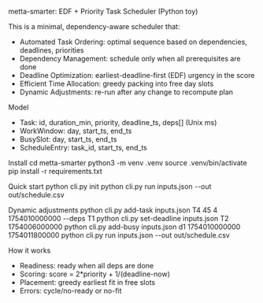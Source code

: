metta-smarter: EDF + Priority Task Scheduler (Python toy)


This is a minimal, dependency-aware scheduler that:
- Automated Task Ordering: optimal sequence based on dependencies, deadlines, priorities
- Dependency Management: schedule only when all prerequisites are done
- Deadline Optimization: earliest-deadline-first (EDF) urgency in the score
- Efficient Time Allocation: greedy packing into free day slots
- Dynamic Adjustments: re-run after any change to recompute plan

Model
- Task: id, duration_min, priority, deadline_ts, deps[] (Unix ms)
- WorkWindow: day, start_ts, end_ts
- BusySlot: day, start_ts, end_ts
- ScheduleEntry: task_id, start_ts, end_ts

Install
cd metta-smarter
python3 -m venv .venv
source .venv/bin/activate
pip install -r requirements.txt

Quick start
python cli.py init
python cli.py run inputs.json --out out/schedule.csv

Dynamic adjustments
python cli.py add-task inputs.json T4 45 4 1754010000000 --deps T1
python cli.py set-deadline inputs.json T2 1754006000000
python cli.py add-busy inputs.json d1 1754010000000 1754011800000
python cli.py run inputs.json --out out/schedule.csv

How it works
- Readiness: ready when all deps are done
- Scoring: score = 2*priority + 1/(deadline-now)
- Placement: greedy earliest fit in free slots
- Errors: cycle/no-ready or no-fit
